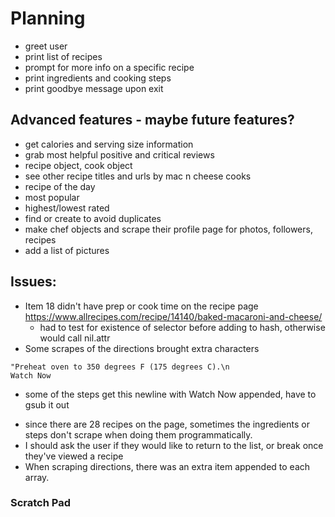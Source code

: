 # Planning
* greet user
* print list of recipes
* prompt for more info on a specific recipe
* print ingredients and cooking steps
* print goodbye message upon exit



## Advanced features - maybe future features?
* get calories and serving size information
* grab most helpful positive and critical reviews
* recipe object, cook object
* see other recipe titles and urls by mac n cheese cooks
* recipe of the day
* most popular
* highest/lowest rated
* find or create to avoid duplicates
* make chef objects and scrape their profile page for photos, followers, recipes
* add a list of pictures


## Issues:
* Item 18 didn't have prep or cook time on the recipe page https://www.allrecipes.com/recipe/14140/baked-macaroni-and-cheese/
  - had to test for existence of selector before adding to hash, otherwise would call nil.attr
* Some scrapes of the directions brought extra characters
```
"Preheat oven to 350 degrees F (175 degrees C).\n                                    Watch Now
```
  - some of the steps get this newline with Watch Now appended, have to gsub it out
* since there are 28 recipes on the page, sometimes the ingredients or steps don't scrape when doing them programmatically.
* I should ask the user if they would like to return to the list, or break once they've viewed a recipe
* When scraping directions, there was an extra item appended to each array.

### Scratch Pad
